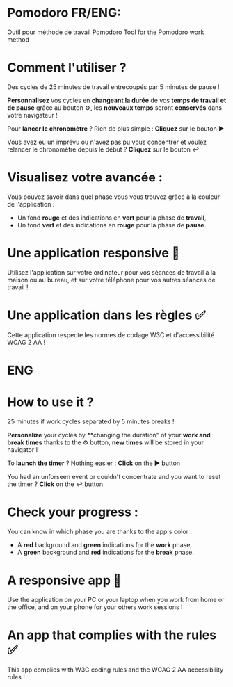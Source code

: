 # Pomodoro FR/ENG:
Outil pour méthode de travail Pomodoro
Tool for the Pomodoro work method

# Comment l'utiliser ? 
Des cycles de 25 minutes de travail entrecoupés par 5 minutes de pause ! 

**Personnalisez** vos cycles en **changeant la durée** de vos **temps de travail et de pause** grâce au bouton ⚙️, les **nouveaux temps** seront **conservés** dans votre navigateur !  

Pour **lancer le chronomètre** ? Rien de plus simple :
**Cliquez** sur le bouton ▶️ 

Vous avez eu un imprévu ou n'avez pas pu vous concentrer et voulez relancer le chronomètre depuis le début ?
**Cliquez** sur le bouton ↩️

# Visualisez votre avancée : 

Vous pouvez savoir dans quel phase vous vous trouvez grâce à la couleur de l'application : 
- Un fond **rouge** et des indications en **vert** pour la phase de __travail__,
- Un fond **vert** et des indications en **rouge** pour la phase de __pause__.

# Une application responsive 📱

Utilisez l'application sur votre ordinateur pour vos séances de travail à la maison ou au bureau, et sur votre téléphone pour vos autres séances de travail !

# Une application dans les règles ✅

Cette application respecte les normes de codage W3C et d'accessibilité WCAG 2 AA !

# **ENG**
# How to use it ? 
25 minutes if work cycles separated by 5 minutes breaks !

**Personalize** your cycles by **changing the duration" of your **work and break times** thanks to the ⚙️ button, **new times** will be stored in your navigator !

To **launch the timer** ? Nothing easier :
**Click** on the ▶️ button 

You had an unforseen event or couldn't concentrate and you want to reset the timer ? 
**Click** on the ↩️ button 

# Check your progress :

You can know in which phase you are thanks to the app's color :
- A **red** background and **green** indications for the __work__ phase,
- A **green** background and **red** indications for the __break__ phase.

# A responsive app 📱

Use the application on your PC or your laptop when you work from home or the office, and on your phone for your others work sessions !

# An app that complies with the rules ✅

This app complies with W3C coding rules and the WCAG 2 AA accessibility rules !



